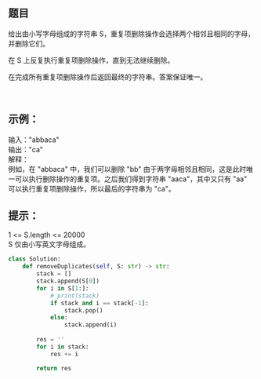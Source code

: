 ## 题目
给出由小写字母组成的字符串 S，重复项删除操作会选择两个相邻且相同的字母，并删除它们。

在 S 上反复执行重复项删除操作，直到无法继续删除。

在完成所有重复项删除操作后返回最终的字符串。答案保证唯一。

 

## 示例：

输入："abbaca"  
输出："ca"  
解释：  
例如，在 "abbaca" 中，我们可以删除 "bb" 由于两字母相邻且相同，这是此时唯一可以执行删除操作的重复项。之后我们得到字符串 "aaca"，其中又只有 "aa" 可以执行重复项删除操作，所以最后的字符串为 "ca"。
 

## 提示：

1 <= S.length <= 20000  
S 仅由小写英文字母组成。  

```python
class Solution:
    def removeDuplicates(self, S: str) -> str:
        stack = []
        stack.append(S[0])
        for i in S[1:]:
            # print(stack)
            if stack and i == stack[-1]:
                stack.pop()
            else:
                stack.append(i)
        
        res = ''
        for i in stack:
            res += i

        return res
```
